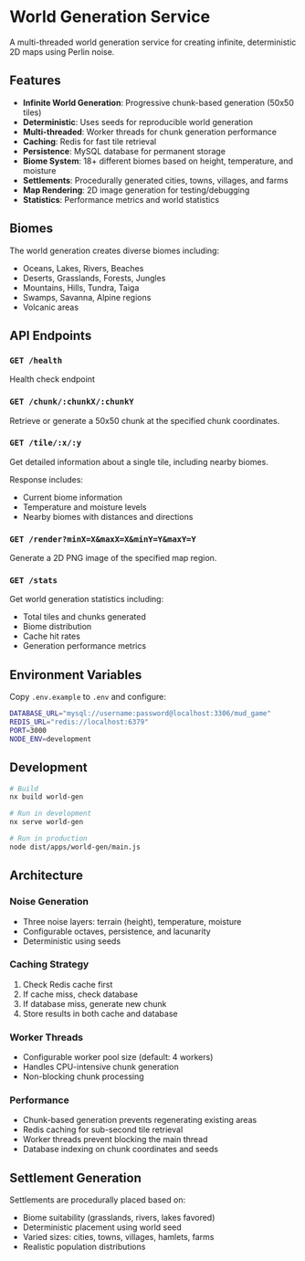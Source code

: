 # World Generation Service

A multi-threaded world generation service for creating infinite, deterministic 2D maps using Perlin noise.

## Features

- **Infinite World Generation**: Progressive chunk-based generation (50x50 tiles)
- **Deterministic**: Uses seeds for reproducible world generation
- **Multi-threaded**: Worker threads for chunk generation performance
- **Caching**: Redis for fast tile retrieval
- **Persistence**: MySQL database for permanent storage
- **Biome System**: 18+ different biomes based on height, temperature, and moisture
- **Settlements**: Procedurally generated cities, towns, villages, and farms
- **Map Rendering**: 2D image generation for testing/debugging
- **Statistics**: Performance metrics and world statistics

## Biomes

The world generation creates diverse biomes including:

- Oceans, Lakes, Rivers, Beaches
- Deserts, Grasslands, Forests, Jungles
- Mountains, Hills, Tundra, Taiga
- Swamps, Savanna, Alpine regions
- Volcanic areas

## API Endpoints

### `GET /health`

Health check endpoint

### `GET /chunk/:chunkX/:chunkY`

Retrieve or generate a 50x50 chunk at the specified chunk coordinates.

### `GET /tile/:x/:y`

Get detailed information about a single tile, including nearby biomes.

Response includes:

- Current biome information
- Temperature and moisture levels
- Nearby biomes with distances and directions

### `GET /render?minX=X&maxX=X&minY=Y&maxY=Y`

Generate a 2D PNG image of the specified map region.

### `GET /stats`

Get world generation statistics including:

- Total tiles and chunks generated
- Biome distribution
- Cache hit rates
- Generation performance metrics

## Environment Variables

Copy `.env.example` to `.env` and configure:

```bash
DATABASE_URL="mysql://username:password@localhost:3306/mud_game"
REDIS_URL="redis://localhost:6379"
PORT=3000
NODE_ENV=development
```

## Development

```bash
# Build
nx build world-gen

# Run in development
nx serve world-gen

# Run in production
node dist/apps/world-gen/main.js
```

## Architecture

### Noise Generation

- Three noise layers: terrain (height), temperature, moisture
- Configurable octaves, persistence, and lacunarity
- Deterministic using seeds

### Caching Strategy

1. Check Redis cache first
2. If cache miss, check database
3. If database miss, generate new chunk
4. Store results in both cache and database

### Worker Threads

- Configurable worker pool size (default: 4 workers)
- Handles CPU-intensive chunk generation
- Non-blocking chunk processing

### Performance

- Chunk-based generation prevents regenerating existing areas
- Redis caching for sub-second tile retrieval
- Worker threads prevent blocking the main thread
- Database indexing on chunk coordinates and seeds

## Settlement Generation

Settlements are procedurally placed based on:

- Biome suitability (grasslands, rivers, lakes favored)
- Deterministic placement using world seed
- Varied sizes: cities, towns, villages, hamlets, farms
- Realistic population distributions
